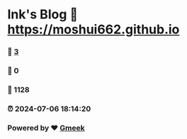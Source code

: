 # Ink's Blog :link: https://moshui662.github.io 
### :page_facing_up: [3](https://moshui662.github.io/tag.html) 
### :speech_balloon: 0 
### :hibiscus: 1128 
### :alarm_clock: 2024-07-06 18:14:20 
### Powered by :heart: [Gmeek](https://github.com/Meekdai/Gmeek)
